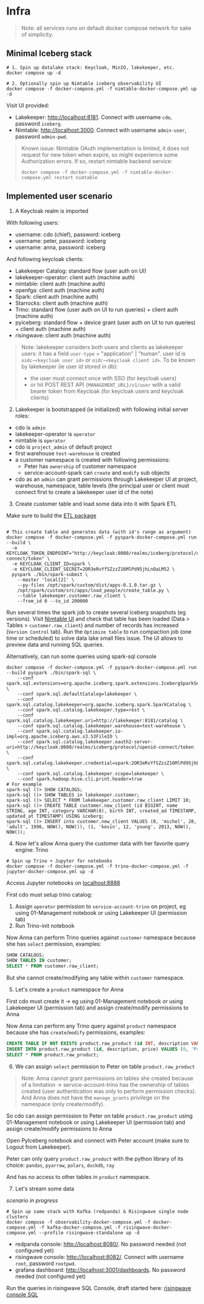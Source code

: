# Infra

> Note: all services runs on default docker compose network for sake of simplicity.

## Minimal Iceberg stack 


```shell
# 1. Spin up datalake stack: Keycloak, MinIO, lakekeeper, etc. 
docker compose up -d

# 2. Optionally spin up Nimtable iceberg observability UI
docker compose -f docker-compose.yml -f nimtable-docker-compose.yml up -d
```

Visit UI provided:
* Lakekeeper: [http://localhost:8181](http://localhost:8181). Connect with username `cdo`, password `iceberg`.
* Nimtable: [http://localhost:3000](http://localhost:3000). Connect with username `admin-user`, password `admin-pwd`.


> Known issue: Nimtable OAuth implementation is limited, it does not request for new token when expire, so might experience some Authorization errors. If so, restart nimtable backend service:
> ```shell
> docker compose -f docker-compose.yml -f nimtable-docker-compose.yml restart nimtable
> ```



## Implemented user scenario


1. A Keycloak realm is imported 

With following users:
* username: cdo (chief), password: iceberg
* username: peter, password: iceberg
* username: anna, password: iceberg

And following keycloak clients:
* Lakekeeper Catalog: standard flow (user auth on UI)
* lakekeeper-operator: client auth (machine auth)
* nimtable: client auth (machine auth)
* openfga: client auth (machine auth)
* Spark: client auth (machine auth)
* Starrocks: client auth (machine auth)
* Trino: standard flow (user auth on UI to run queries) + client auth (machine auth)
* pyiceberg: standard flow + device grant (user auth on UI to run queries) + client auth (machine auth)
* risingwave: client auth (machine auth)

> Note: lakekeeper considers both users and clients as lakekeeper users: it has a field `user-type` = "application" | "human". user id is `oidc~<keycloak user id>` or `oidc~<keycloak client id>`. To be known by lakekeeper (ie user id stored in db):
> * the user must connect once with SSO (for keycloak users)
> * or hit POST REST API `{MANAGEMENT_URL}/v1/user` with a valid bearer token from Keycloak (for keycloak users and keycloak clients)


2. Lakekeeper is bootstrapped (ie initialized) with following initial server roles:
* cdo is `admin`
* lakekeeper-operator is `operator`
* nimtable is `operator`
* cdo is `project_admin` of default project
* first warehouse `test-warehouse` is created
* a customer namespace is created with following permissions:
  * Peter has `ownership` of customer namespace
  * service-account-spark can `create` and `modify` sub objects
* cdo as an `admin` can grant permissions through Lakekeeper UI at project, warehouse, namespace, table levels (the principal user or client must connect first to create a lakekeeper user id cf the note)


3. Create customer table and load some data into it with Spark ETL

Make sure to build the [ETL package](../etl/README.md)

```shell

# This create table and generates data (with id's range as argument)
docker compose -f docker-compose.yml -f pyspark-docker-compose.yml run --build \
  -e KEYCLOAK_TOKEN_ENDPOINT="http://keycloak:8080/realms/iceberg/protocol/openid-connect/token" \
  -e KEYCLOAK_CLIENT_ID=spark \
  -e KEYCLOAK_CLIENT_SECRET=2OR3eRvYfSZzzZ16MlPd95jhLnOaLM52 \
  pyspark ./bin/spark-submit \
    --master 'local[2]' \
    --py-files /opt/spark/custom/dist/apps-0.1.0.tar.gz \
    /opt/spark/custom/src/apps/load_people/create_table.py \
    --table lakekeeper.customer.raw_client \
    --from_id 0 --to_id 200000
```

Run several times the spark job to create several iceberg snapshots (eg versions). Visit [Nimtable UI](http://localhost:3000) and check that table has been loaded (Data > Tables > `customer.raw_client`) and number of records has increased (`Version Control` tab). Run the `Optimize table` to run compaction job (one time or scheduled) to solve data lake small files issue. The UI allows to preview data and running SQL queries.


Alternatively, can run some queries using spark-sql console

```shell
docker compose -f docker-compose.yml -f pyspark-docker-compose.yml run  --build pyspark ./bin/spark-sql \
    --conf spark.sql.extensions=org.apache.iceberg.spark.extensions.IcebergSparkSessionExtensions \
    --conf spark.sql.defaultCatalog=lakekeeper \
    --conf spark.sql.catalog.lakekeeper=org.apache.iceberg.spark.SparkCatalog \
    --conf spark.sql.catalog.lakekeeper.type=rest \
    --conf spark.sql.catalog.lakekeeper.uri=http://lakekeeper:8181/catalog \
    --conf spark.sql.catalog.lakekeeper.warehouse=test-warehouse \
    --conf spark.sql.catalog.lakekeeper.io-impl=org.apache.iceberg.aws.s3.S3FileIO \
    --conf spark.sql.catalog.lakekeeper.oauth2-server-uri=http://keycloak:8080/realms/iceberg/protocol/openid-connect/token \
    --conf spark.sql.catalog.lakekeeper.credential=spark:2OR3eRvYfSZzzZ16MlPd95jhLnOaLM52 \
    --conf spark.sql.catalog.lakekeeper.scope=lakekeeper \
    --conf spark.hadoop.hive.cli.print.header=true
# For example
spark-sql ()> SHOW CATALOGS;
spark-sql ()> SHOW TABLES in lakekeeper.customer;
spark-sql ()> SELECT * FROM lakekeeper.customer.raw_client LIMIT 10;
spark-sql ()> CREATE TABLE customer.new_client (id BIGINT, name STRING, age INT, category VARCHAR(8), birth INT, created_ad TIMESTAMP, updated_at TIMESTAMP) USING iceberg;
spark-sql ()> INSERT into customer.new_client VALUES (0, 'michel', 28, 'adult', 1996, NOW(), NOW()), (1, 'kevin', 12, 'young', 2013, NOW(), NOW());
```


4. Now let's allow Anna query the customer data with her favorite query engine: Trino


```shell
# Spin up Trino + Jupyter for notebooks
docker compose -f docker-compose.yml -f trino-docker-compose.yml -f jupyter-docker-compose.yml up -d
```

Access Jupyter notebooks on [localhost:8888](http://localhost:8888)

First cdo must setup trino catalog:
1. Assign `operator` permission to `service-account-trino` on project, eg using 01-Management notebook or using Lakekeeper UI (permission tab)
2. Run Trino-init notebook

Now Anna can perform Trino queries against `customer` namespace because she has `select` permission, examples:
```sql
SHOW CATALOGS;
SHOW TABLES IN customer;
SELECT * FROM customer.raw_client;
```

But she cannot create/modifying any table within `customer` namespace.


5. Let's create a `product` namespace for Anna


First cdo must create it -> eg using 01-Management notebook or using Lakekeeper UI (permission tab) and assign create/modify permissions to Anna

Now Anna can perform any Trino query against `product` namespace because she has `create`/`modify` permissions, examples:
```sql
CREATE TABLE IF NOT EXISTS product.raw_product (id INT, description VARCHAR, price DOUBLE);
INSERT INTO product.raw_product (id, description, price) VALUES (0, 'Product 1', 8.95), (1, 'Product 2', 17.95), (2, 'Product 3', 10);
SELECT * FROM product.raw_product;
```

6. We can assign `select` permission to Peter on table `product.raw_product`

> Note: Anna cannot grant permissions on tables she created because of a limitation -> service-account-trino has the ownership of tables created (user authentication was only to perform permission checks). 
> And Anna does not have the `manage_grants` privilege on the namespace (only create/modify). 

So cdo can assign permission to Peter on table `product.raw_product` using 01-Management notebook or using Lakekeeper UI (permission tab) and assign create/modify permissions to Anna

Open PyIceberg notebook and connect with Peter account (make sure to Logout from Lakekeeper).

Peter can only query `product.raw_product` with the python library of its choice: `pandas`, `pyarrow`, `polars`, `duckdb`, `ray`

And has no access to other tables in `product` namespace.


7. Let's stream some data


_scenario in progress_


```shell
# Spin up same stack with Kafka (redpanda) & Risingwave single node clusters
docker compose -f observability-docker-compose.yml -f docker-compose.yml -f kafka-docker-compose.yml -f risingwave-docker-compose.yml --profile risingwave-standalone up -d
```

* redpanda console: [http://localhost:8080/](http://localhost:8080/). No password needed (not configured yet)
* risingwave console: [http://localhost:8082/](http://localhost:8082/). Connect with username `root`, password `rootpwd`.
* grafana dashboard: [http://localhost:3001/dashboards](http://localhost:3001/dashboards). No password needed (not configured yet)

Run the queries in risingwave SQL Console, draft started here: [risingwave console SQL](./risingwave-usecase.sql)


